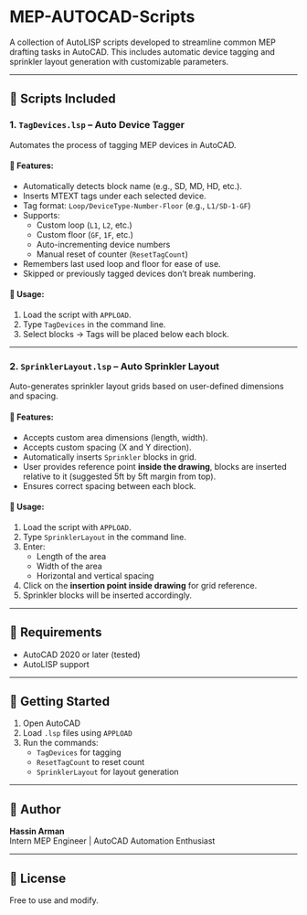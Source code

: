 
# MEP-AUTOCAD-Scripts

A collection of AutoLISP scripts developed to streamline common MEP drafting tasks in AutoCAD. This includes automatic device tagging and sprinkler layout generation with customizable parameters.

---

## 📁 Scripts Included

### 1. `TagDevices.lsp` – Auto Device Tagger
Automates the process of tagging MEP devices in AutoCAD.

#### 🔧 Features:
- Automatically detects block name (e.g., SD, MD, HD, etc.).
- Inserts MTEXT tags under each selected device.
- Tag format: `Loop/DeviceType-Number-Floor` (e.g., `L1/SD-1-GF`)
- Supports:
  - Custom loop (`L1`, `L2`, etc.)
  - Custom floor (`GF`, `1F`, etc.)
  - Auto-incrementing device numbers
  - Manual reset of counter (`ResetTagCount`)
- Remembers last used loop and floor for ease of use.
- Skipped or previously tagged devices don’t break numbering.

#### 📌 Usage:
1. Load the script with `APPLOAD`.
2. Type `TagDevices` in the command line.
3. Select blocks → Tags will be placed below each block.

---

### 2. `SprinklerLayout.lsp` – Auto Sprinkler Layout
Auto-generates sprinkler layout grids based on user-defined dimensions and spacing.

#### 🔧 Features:
- Accepts custom area dimensions (length, width).
- Accepts custom spacing (X and Y direction).
- Automatically inserts `Sprinkler` blocks in grid.
- User provides reference point **inside the drawing**, blocks are inserted relative to it (suggested 5ft by 5ft margin from top).
- Ensures correct spacing between each block.

#### 📌 Usage:
1. Load the script with `APPLOAD`.
2. Type `SprinklerLayout` in the command line.
3. Enter:
   - Length of the area
   - Width of the area
   - Horizontal and vertical spacing
4. Click on the **insertion point inside drawing** for grid reference.
5. Sprinkler blocks will be inserted accordingly.

---

## 📘 Requirements

- AutoCAD 2020 or later (tested)
- AutoLISP support

---

## 🚀 Getting Started

1. Open AutoCAD
2. Load `.lsp` files using `APPLOAD`
3. Run the commands:
   - `TagDevices` for tagging
   - `ResetTagCount` to reset count
   - `SprinklerLayout` for layout generation

---

## 🧠 Author

**Hassin Arman**  
Intern MEP Engineer | AutoCAD Automation Enthusiast

---

## 📝 License

Free to use and modify.
